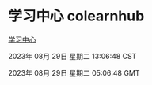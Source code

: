 # 学习中心 colearnhub
[学习中心](http://219.139.197.242:56308/colearnhub/)

2023年 08月 29日 星期二 13:06:48 CST

2023年 08月 29日 星期二 05:06:48 GMT
